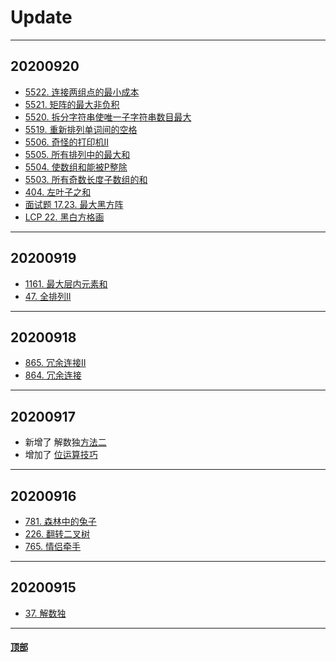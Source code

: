 # <a name="Update">Update</a>

---

## 20200920
* [5522. 连接两组点的最小成本](https://github.com/Mathstarry/Leetcode/tree/master/contests/weeklycontests/5522_connectTwoGroups)
* [5521. 矩阵的最大非负积](https://github.com/Mathstarry/Leetcode/tree/master/contests/weeklycontests/5521_maxProductPath)
* [5520. 拆分字符串使唯一子字符串数目最大](https://github.com/Mathstarry/Leetcode/tree/master/contests/weeklycontests/5520_maxUniqueSplit)
* [5519. 重新排列单词间的空格](https://github.com/Mathstarry/Leetcode/tree/master/contests/weeklycontests/5519_reorderSpaces)
* [5506. 奇怪的打印机II](https://github.com/Mathstarry/Leetcode/tree/master/contests/biweeklycontests/5506_isPrintable)
* [5505. 所有排列中的最大和](https://github.com/Mathstarry/Leetcode/tree/master/contests/biweeklycontests/5505_maxSumRangeQuery)
* [5504. 使数组和能被P整除](https://github.com/Mathstarry/Leetcode/tree/master/contests/biweeklycontests/5504_minSubarray)
* [5503. 所有奇数长度子数组的和](https://github.com/Mathstarry/Leetcode/tree/master/contests/biweeklycontests/5503_sumOddLengthSubarrays)
* [404. 左叶子之和](https://github.com/Mathstarry/Leetcode/tree/master/problems/0404_sumOfLeftLeaves)
* [面试题 17.23. 最大黑方阵](https://github.com/Mathstarry/Leetcode/tree/master/interview/intv17.23_%20findSquare)
* [LCP 22. 黑白方格画](https://github.com/Mathstarry/Leetcode/tree/master/leetcodeCup/LCP0022_paintingPlan)
---

## 20200919
* [1161. 最大层内元素和](https://github.com/Mathstarry/Leetcode/tree/master/problems/1161_maxLevelSum)
* [47. 全排列II](https://github.com/Mathstarry/Leetcode/tree/master/problems/0047_permuteUnique)
---

## 20200918
* [865. 冗余连接II](https://github.com/Mathstarry/Leetcode/blob/master/problems/0685_findRedundantDirectedConnection)
* [864. 冗余连接](https://github.com/Mathstarry/Leetcode/tree/master/problems/0684_findRedundantConnection)
---

## 20200917
* 新增了 解数独[方法二](https://github.com/Mathstarry/Leetcode/blob/master/problems/0037_solveSudoku/ideas.md)
* 增加了 [位运算技巧](https://github.com/Mathstarry/Leetcode/tree/master/tricks/bit-operation)  
---

## 20200916
* [781. 森林中的兔子](https://github.com/Mathstarry/Leetcode/tree/master/problems/0781_numRabbits)
* [226. 翻转二叉树](https://github.com/Mathstarry/Leetcode/tree/master/problems/0226_invertTree)
* [765. 情侣牵手](https://github.com/Mathstarry/Leetcode/tree/master/problems/0765_minSwapsCouples)
---

## 20200915

* [37. 解数独](https://github.com/Mathstarry/Leetcode/tree/master/problems/0037_solveSudoku)
---




#### <a href="#Update">顶部</a>
